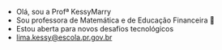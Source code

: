 - Olá, sou a Profª KessyMarry
- Sou professora de Matemática e de Educação Financeira  💞️
- Estou aberta para novos desafios tecnológicos
- lima.kessy@escola.pr.gov.br 


